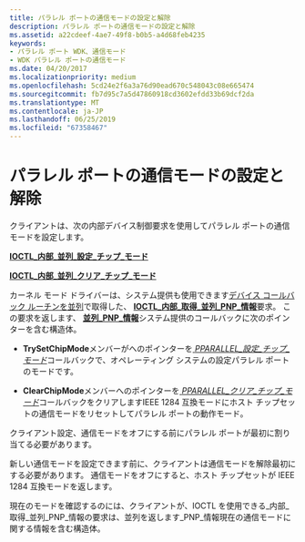 ```yaml
---
title: パラレル ポートの通信モードの設定と解除
description: パラレル ポートの通信モードの設定と解除
ms.assetid: a22cdeef-4ae7-49f8-b0b5-a4d68feb4235
keywords:
- パラレル ポート WDK、通信モード
- WDK パラレル ポートの通信モード
ms.date: 04/20/2017
ms.localizationpriority: medium
ms.openlocfilehash: 5cd24e2f6a3a76d90ead670c548043c08e665474
ms.sourcegitcommit: fb7d95c7a5d47860918cd3602efdd33b69dcf2da
ms.translationtype: MT
ms.contentlocale: ja-JP
ms.lasthandoff: 06/25/2019
ms.locfileid: "67358467"
---
```

# <a name="setting-and-clearing-the-communication-mode-on-a-parallel-port"></a>パラレル ポートの通信モードの設定と解除





クライアントは、次の内部デバイス制御要求を使用してパラレル ポートの通信モードを設定します。

[**IOCTL\_内部\_並列\_設定\_チップ\_モード**](https://docs.microsoft.com/windows-hardware/drivers/ddi/content/parallel/ni-parallel-ioctl_internal_parallel_set_chip_mode)

[**IOCTL\_内部\_並列\_クリア\_チップ\_モード**](https://docs.microsoft.com/windows-hardware/drivers/ddi/content/parallel/ni-parallel-ioctl_internal_parallel_clear_chip_mode)

カーネル モード ドライバーは、システム提供も使用できます[デバイス コールバック ルーチンを並列](https://docs.microsoft.com/windows-hardware/drivers/ddi/content/index)で取得した、 [ **IOCTL\_内部\_取得\_並列\_PNP\_情報**](https://docs.microsoft.com/windows-hardware/drivers/ddi/content/parallel/ni-parallel-ioctl_internal_get_parallel_pnp_info)要求。 この要求を返します、 [**並列\_PNP\_情報**](https://docs.microsoft.com/windows-hardware/drivers/ddi/content/parallel/ns-parallel-_parallel_pnp_information)システム提供のコールバックに次のポインターを含む構造体。

-   **TrySetChipMode**メンバーがへのポインターを[ *PPARALLEL\_設定\_チップ\_モード*](https://docs.microsoft.com/windows-hardware/drivers/ddi/content/parallel/nc-parallel-pparallel_set_chip_mode)コールバックで、オペレーティング システムの設定パラレル ポートのモードです。

-   **ClearChipMode**メンバーへのポインターを[ *PPARALLEL\_クリア\_チップ\_モード*](https://docs.microsoft.com/windows-hardware/drivers/ddi/content/parallel/nc-parallel-pparallel_clear_chip_mode)コールバックをクリアしますIEEE 1284 互換モードにホスト チップセットの通信モードをリセットしてパラレル ポートの動作モード。

クライアント設定、通信モードをオフにする前にパラレル ポートが最初に割り当てる必要があります。

新しい通信モードを設定できます前に、クライアントは通信モードを解除最初にする必要があります。 通信モードをオフにすると、ホスト チップセットが IEEE 1284 互換モードを返します。

現在のモードを確認するのには、クライアントが、IOCTL を使用できる\_内部\_取得\_並列\_PNP\_情報の要求は、並列を返します\_PNP\_情報現在の通信モードに関する情報を含む構造体。

 

 




